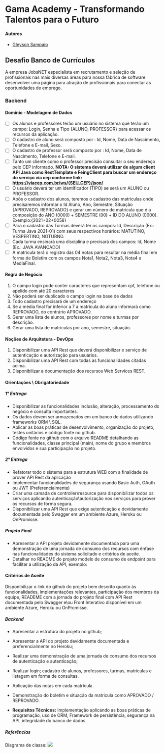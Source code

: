 # Gama Academy - Transformando Talentos para o Futuro

#### Autores
- [Gleyson Sampaio](https://github.com/gleyson-gama)

## Desafio Banco de Currículos
A empresa JobsNET especialista em recrutamento e seleção de profissionais nas mais diversas áreas para nossa fábrica de software desenvolver uma página para atração de profissionais para conectar as oportunidades de emprego.

### Backend

#### Domínio - Modelagem de Dados

- [ ] Os alunos e professores terão um usuário no sistema que terão um campo: Login, Senha e Tipo {ALUNO, PROFESSOR} para acessar os recursos da aplicação.
- [ ] O cadastro de aluno será composto por : Id, Nome, Data de Nascimento, Telefone e E-mail, Sexo.
- [ ] O cadastro de professor será composto por : Id, Nome, Data de Nascimento, Telefone e E-mail.
- [ ] Tanto um cliente como o professor precisão consultar o seu endereço pelo CEP informado.
**NOTA: O sistema deverá utilizar de algum client API Java como RestTemplate e FeingClient para buscar um endereço do serviço via cep conforme link: https://viacep.com.br/ws/{SEU_CEP}/json/** 
- [ ] O usuário deverá ter um identificador (TIPO) se será um ALUNO ou PROFESSOR.
- [ ] Após o cadastro dos alunos, teremos o cadastro das matrículas onde precisaremos informar o Id Aluno, Ano, Semestre, Situação {APROVADO, REPROVADO} e gerar um número de matrícula que é a composição do ANO (0000) + SEMESTRE (00) + ID DO ALUNO (0000). Exemplo:{2021+02+0058}
- [ ] Para o cadastro das Turmas deverá ter os campos: Id, Descrição (Ex.: Turma Java 2021-01) com seus respectivos horários: MATUTINO, VESPERTINO, NOTURNO.
- [ ] Cada turma ensinará uma disciplina e precisará dos campos: Id, Nome (Ex.: JAVA AVANÇADO)
- [ ] A matrícula terá o registro das 04 notas para resultar na média final em forma de Boletim com os campos Nota1, Nota2, Nota3, Nota4 e MediaFinal.  

#### Regra de Negócio

1. O campo login pode conter caracteres que representam cpf, telefone ou apelido com até 20 caracteres
1. Não poderá ser duplicado o campo login na base de dados
1. Todo cadastro precisará de um endereço
1. Se a média final for inferior a 7 a matrícula do aluno informará como REPROVADO, do contrário APROVADO.
1. Gerar uma lista de alunos, professores por nome e turmas por descrição.
2. Gerar uma lista de matrículas por ano, semestre, situação.

#### Noções de Arquitetura - DevOps

1. Disponibilizar uma API Rest que deverá disponibilizar o serviço de autenticação e autorização para usuários.
1. Disponibilizar uma API Rest com todas as funcionalidades citadas acima.
1. Disponibilizar a documentação dos recursos Web Services REST.

#### Orientações \ Obrigatoriedade

##### 1° Entrega

- Disponibilizar as funcionalidades inclusão, alteração, processamento do negócio e consulta importantes.
- Os dados devem ser armazenados em um banco de dados utilizando frameworks ORM \ SQL.
- Aplicar as boas práticas de desenvolvimento, organização do projeto, testes unitários e código fonte no github.
- Código fonte no github com o arquivo README detalhando as funcionalidades, classe principal (main), nome do grupo e membros envolvidos e sua participação no projeto.

##### 2° Entrega

- Refatorar todo o sistema para a estrutura WEB com a finalidade de prover API Rest da aplicação
- Implementar funcionalidades de segurança usando Basic Auth, OAuth ou JWT (Preferencialmente)
- Criar uma camada de controller\resource para disponibilizar todos os serviços aplicando autenticação\autorização nos serviços para prover os recursos de forma segura. 
- Disponibilizar uma API Rest que exige autenticação e devidamente documentada pelo Swagger em um ambiente Azure, Heroku ou OnPromisse.

##### Projeto Final
- Apresentar a API projeto  devidamente documentada para uma demonstração de uma jornada de consumo dos recursos com ênfase nas funcionalidades do sistema solicitado e critérios de aceite.
- Detalhar no README do projeto modelo de consumo de endpoint para facilitar a utilização da API, exemplo:


#### Critérios de Aceite
Disponibilizar o link do github do projeto bem descrito quanto às funcionalidades, implementações relevantes, participação dos membros da equipe, READEME com a jornada do projeto final com API Rest documentada pelo Swagger e\ou Front Interativo disponível em um ambiente Azure, Heroku ou OnPromisse.


##### Backend

- Apresentar a estrutura do projeto no github;
- Apresentar a API do projeto devidamente documentada e preferencialmente no Heroku;
- Realizar uma demonstração de uma jornada de consumo dos recursos de autenticação e autenticação;

- Realizar login; cadastro de alunos, professores, turmas, matrículas  e listagem em forma de consultas.
- Aplicação das notas em cada matrícula.
- Demonstração do boletim e situação da matricula como APROVADO / REPROVADO.

- **Requisitos Técnicos:** Implementação aplicando as boas práticas de programação, uso de ORM, Framework de persistência, segurança na API, integridade do banco de dados. 

##### Referências

Diagrama de classe: 
![](https://github.com/educacao-gama/desafios-gama/blob/main/escolar/escolar-digrama.jpg)

